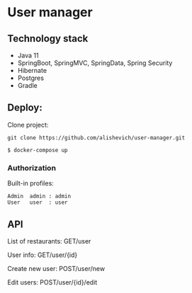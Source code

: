 # User manager

## Technology stack

+ Java 11
+ SpringBoot, SpringMVC, SpringData, Spring Security
+ Hibernate
+ Postgres
+ Gradle

## Deploy:

Clone project:
```
git clone https://github.com/alishevich/user-manager.git
```
```
$ docker-compose up
```
### Authorization
Built-in profiles:
```
Admin  admin : admin
User   user  : user
```
## API

List of restaurants: GET/user

User info: GET/user/{id}

Create new user: POST/user/new

Edit users: POST/user/{id}/edit
